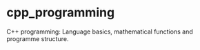 # cpp_programming
C++ programming: Language basics, mathematical functions and programme structure. 

